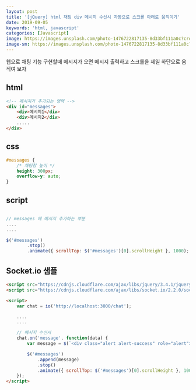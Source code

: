 ```yaml
---
layout: post
title: '[jQuery] html 채팅 div 메시지 수신시 자동으로 스크롤 아래로 움직이기'
date: 2019-09-05
keywords: 'html, javascript'
categories: [Javascript]
image: https://images.unsplash.com/photo-1476722817135-8d33bf111a0c?crop=entropy&cs=tinysrgb&fit=crop&fm=jpg&h=1200&ixid=eyJhcHBfaWQiOjF9&ixlib=rb-1.2.1&q=80&w=2000
image-sm: https://images.unsplash.com/photo-1476722817135-8d33bf111a0c?crop=entropy&cs=tinysrgb&fit=crop&fm=jpg&h=1200&ixid=eyJhcHBfaWQiOjF9&ixlib=rb-1.2.1&q=80&w=2000
---
```


웹으로 채팅 기능 구현할때 메시지가 오면 메시지 출력하고 스크롤을 제일 하단으로 움직여 보자

## html

```html
<!-- 메시지가 추가되는 영역 -->
<div id="messages">
    <div>메시지1</div>
    <div>메시지2</div>
    .....
</div>
```

<ins class="adsbygoogle"
     style="display:block; text-align:center;"
     data-ad-layout="in-article"
     data-ad-format="fluid"
     data-ad-client="ca-pub-7073298118440059"
     data-ad-slot="8400970402"></ins>

<script>
     (adsbygoogle = window.adsbygoogle || []).push({});
</script>

## css

```css
#messages {
    /* 채팅창 높이 */
    height: 300px;
    overflow-y: auto;
}
```

## script

```js

// messages 에 메시지 추가하는 부분
....
....

$('#messages')
        .stop()
        .animate({ scrollTop: $('#messages')[0].scrollHeight }, 1000);

```

## Socket.io 샘플

```html
<script src="https://cdnjs.cloudflare.com/ajax/libs/jquery/3.4.1/jquery.min.js"></script>
<script src="https://cdnjs.cloudflare.com/ajax/libs/socket.io/2.2.0/socket.io.js"></script>

<script>
    var chat = io('http://localhost:3000/chat');

    ....
    ....

    // 메시지 수신시
    chat.on('message', function(data) {
        var message = $(`<div class="alert alert-success" role="alert">${data.name} : ${data.msg}</div>`);

        $('#messages')
            .append(message)
            .stop()
            .animate({ scrollTop: $('#messages')[0].scrollHeight }, 1000);
    });
</script>
```
